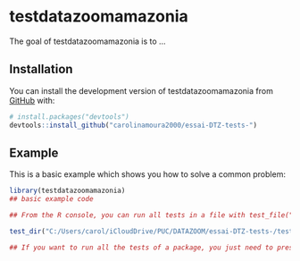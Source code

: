 
# testdatazoomamazonia

<!-- badges: start -->
<!-- badges: end -->

The goal of testdatazoomamazonia is to ...

## Installation

You can install the development version of testdatazoomamazonia from [GitHub](https://github.com/) with:

``` r
# install.packages("devtools")
devtools::install_github("carolinamoura2000/essai-DTZ-tests-")
```

## Example

This is a basic example which shows you how to solve a common problem:

``` r
library(testdatazoomamazonia)
## basic example code

## From the R console, you can run all tests in a file with test_file("./path/to/file"), and all tests in a folder with test_dir("./path/to/folder")

test_dir("C:/Users/carol/iCloudDrive/PUC/DATAZOOM/essai-DTZ-tests-/tests/testthat", reporter=c("minimal", "location"))

## If you want to run all the tests of a package, you just need to press Ctrl/Cmd + Shift + T (from within RStudio), or run devtools::test() from the R console.
```

